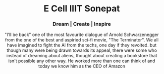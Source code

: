 <h1 align="center">E Cell IIIT Sonepat</h1>
<h3 align="center">Dream | Create | Inspire</h3>
 
<p align="center">"I'll be back" one of the most favourite dialogue of Arnold Schwarzenegger from the one of the best and aspiried sci-fi movie, "The Terminator". We all have imagined to fight the AI from the techs, one day if they revolted. but though many were being drawn towards its appeal, there were some who instead of dreaming about aliens, thought about creating a bookstore that isn't possible any other way. He worked more than one can think of and today we know him as the CEO of Amazon</p>
